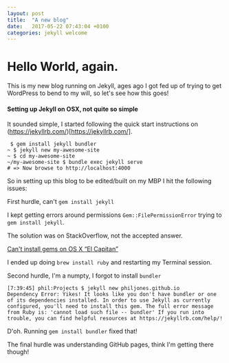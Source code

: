 ```yaml
---
layout: post
title:  "A new blog"
date:   2017-05-22 07:43:04 +0100
categories: jekyll welcome
---
```


# Hello World, again.

This is my new blog running on Jekyll, ages ago I got fed up of trying to get WordPress to bend to my will, so let's see how this goes!

#### Setting up Jekyll on OSX, not quite so simple

It sounded simple, I started following the quick start instructions on (https://jekyllrb.com/)[https://jekyllrb.com/].

```
 $ gem install jekyll bundler
~ $ jekyll new my-awesome-site
~ $ cd my-awesome-site
~/my-awesome-site $ bundle exec jekyll serve
# => Now browse to http://localhost:4000
```

So in setting up this blog to be edited/built on my MBP I hit the following issues:

First hurdle, can't `gem install jekyll`

I kept getting errors around permissions `Gem::FilePermissionError` trying to `gem install jekyll`.

The solution was on StackOverflow, not the accepted answer.

[Can't install gems on OS X “El Capitan”](http://stackoverflow.com/a/33043199/156728)

I ended up doing `brew install ruby` and restarting my Terminal session.

Second hurdle, I'm a numpty, I forgot to install `bundler`

```
[7:39:45] phil:Projects $ jekyll new philjones.github.io
Dependency Error: Yikes! It looks like you don't have bundler or one of its dependencies installed. In order to use Jekyll as currently configured, you'll need to install this gem. The full error message from Ruby is: 'cannot load such file -- bundler' If you run into trouble, you can find helpful resources at https://jekyllrb.com/help/!
```

D'oh. Running `gem install bundler` fixed that!

The final hurdle was understanding GitHub pages, think I'm getting there though!
